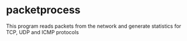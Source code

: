 # packetprocess
This program reads packets from the network and generate statistics for TCP, UDP and ICMP protocols
